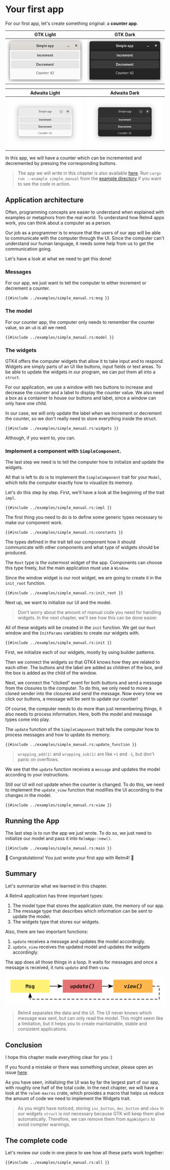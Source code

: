 # Your first app

For our first app, let's create something original: a **counter app**.

GTK Light | GTK Dark 
---------|----------
 ![App screenshot light](img/screenshots/simple-light.png) | ![App screenshot dark](img/screenshots/simple-dark.png) 
 
 Adwaita Light | Adwaita Dark 
 ---------|----------
 ![App screenshot light adw](img/screenshots/simple-light-adw.png) | ![App screenshot dark adw](img/screenshots/simple-dark-adw.png) 


In this app, we will have a counter which can be incremented and decremented by pressing the corresponding buttons.

> The app we will write in this chapter is also available [here](https://github.com/Relm4/Relm4/blob/main/examples/simple_manual.rs). Run `cargo run --example simple_manual` from the [example directory](https://github.com/Relm4/Relm4/tree/macro-0.5/examples) if you want to see the code in action.

## Application architecture

Often, programming concepts are easier to understand when explained with examples or metaphors from the real world. To understand how Relm4 apps work, you can think about a computer as a person.

Our job as a programmer is to ensure that the users of our app will be able to communicate with the computer through the UI. Since the computer can't understand our human language, it needs some help from us to get the communication going. 

Let's have a look at what we need to get this done!

### Messages

For our app, we just want to tell the computer to either increment or decrement a counter.

```rust,no_run,noplayground
{{#include ../examples/simple_manual.rs:msg }}
```

### The model
 For our counter app, the computer only needs to remember the counter value, so an `u8` is all we need.

```rust,no_run,noplayground
{{#include ../examples/simple_manual.rs:model }}
```

### The widgets

GTK4 offers the computer widgets that allow it to take input and to respond. Widgets are simply parts of an UI like buttons, input fields or text areas. To be able to update the widgets in our program, we can put them all into a `struct`.

For our application, we use a window with two buttons to increase and decrease the counter and a label to display the counter value. We also need a box as a container to house our buttons and label, since a window can only have one child.

In our case, we will only update the label when we increment or decrement the counter, so we don't really need to store everything inside the struct.

```rust,no_run,noplayground
{{#include ../examples/simple_manual.rs:widgets }}
```

Although, if you want to, you can.

### Implement a component with `SimpleComponent`.

The last step we need is to tell the computer how to initialize and update the widgets.

All that is left to do is to implement the `SimpleComponent` trait for your `Model`, which tells the computer exactly how to visualize its memory.

Let's do this step by step. First, we'll have a look at the beginning of the trait `impl`.

```rust,no_run,noplayground
{{#include ../examples/simple_manual.rs:impl }}
```

The first thing you need to do is to define some generic types necessary to make our component work.

```rust,no_run,noplayground
{{#include ../examples/simple_manual.rs:constants }}
```

The types defined in the trait tell our component how it should communicate with other components and what type of widgets should be produced.

The `Root` type is the outermost widget of the app. Components can choose this type freely, but the main application must use a `Window`.

Since the window widget is our root widget, we are going to create it in the `init_root` function.

```rust,no_run,noplayground
{{#include ../examples/simple_manual.rs:init_root }}
```

Next up, we want to initialize our UI and the model.

> Don't worry about the amount of manual code you need for handling widgets. In the next chapter, we'll see how this can be done easier.

All of these widgets will be created in the `init` function. We get our `Root` window and the `InitParams` variables to create our widgets with.

```rust,no_run,noplayground
{{#include ../examples/simple_manual.rs:init }}
```

First, we initialize each of our widgets, mostly by using builder patterns.

Then we connect the widgets so that GTK4 knows how they are related to each other. The buttons and the label are added as children of the box, and the box is added as the child of the window.

Next, we connect the "clicked" event for both buttons and send a message from the closures to the computer. To do this, we only need to move a cloned sender into the closures and send the message. Now every time we click our buttons, a message will be sent to update our counter!

Of course, the computer needs to do more than just remembering things, it also needs to process information. Here, both the model and message types come into play.

The `update` function of the `SimpleComponent` trait tells the computer how to process messages and how to update its memory.

```rust,no_run,noplayground
{{#include ../examples/simple_manual.rs:update_function }}
```

> `wrapping_add(1)` and `wrapping_sub(1)` are like `+1`  and `-1`, but don't panic on overflows.

We see that the `update` function receives a `message` and updates the model according to your instructions.

Still our UI will not update when the counter is changed. To do this, we need to implement the `update_view` function that modifies the UI according to the changes in the model.

```rust,no_run,noplayground
{{#include ../examples/simple_manual.rs:view }}
```

## Running the App

The last step is to run the app we just wrote. To do so, we just need to initialize our model and pass it into `RelmApp::new()`.

```rust,no_run,noplayground
{{#include ../examples/simple_manual.rs:main }}
```

🎉 Congratulations! You just wrote your first app with Relm4! 🎉

## Summary

Let's summarize what we learned in this chapter.

A Relm4 application has three important types:

1. The model type that stores the application state, the memory of our app.
2. The message type that describes which information can be sent to update the model.
3. The widgets type that stores our widgets.

Also, there are two important functions:

1. `update` receives a message and updates the model accordingly.
2. `update_view` receives the updated model and updates the widgets accordingly.

The app does all those things in a loop. It waits for messages and once a message is received, it runs `update` and then `view`.

![relm update loop](img/update_loop.svg)

> Relm4 separates the data and the UI. The UI never knows which message was sent, but can only read the model. This might seem like a limitation, but it helps you to create maintainable, stable and consistent applications.

## Conclusion

I hope this chapter made everything clear for you :)

If you found a mistake or there was something unclear, please open an issue [here](https://github.com/AaronErhardt/relm4/issues).

As you have seen, initializing the UI was by far the largest part of our app, with roughly one half of the total code. In the next chapter, we will have a look at the `relm4-macros` crate, which provides a macro that helps us reduce the amount of code we need to implement the Widgets trait.

> As you might have noticed, storing `inc_button`, `dec_button` and `vbox` in our widgets `struct` is not necessary because GTK will keep them alive automatically. Therefore, we can remove them from `AppWidgets` to avoid compiler warnings.

## The complete code

Let's review our code in one piece to see how all these parts work together:

```rust,no_run,noplayground
{{#include ../examples/simple_manual.rs:all }}
```
